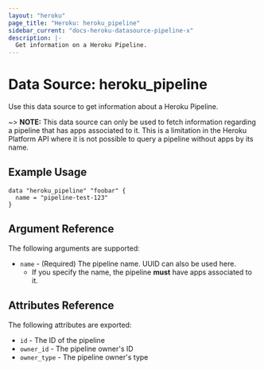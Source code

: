 ```yaml
---
layout: "heroku"
page_title: "Heroku: heroku_pipeline"
sidebar_current: "docs-heroku-datasource-pipeline-x"
description: |-
  Get information on a Heroku Pipeline.
---
```


# Data Source: heroku_pipeline

Use this data source to get information about a Heroku Pipeline.

~> **NOTE:** This data source can only be used to fetch information regarding a pipeline that has apps associated to it.
This is a limitation in the Heroku Platform API where it is not possible to query a pipeline without apps by its name.

## Example Usage

```hcl
data "heroku_pipeline" "foobar" {
  name = "pipeline-test-123"
}
```

## Argument Reference

The following arguments are supported:

* `name` - (Required) The pipeline name. UUID can also be used here.
    - If you specify the name, the pipeline **must** have apps associated to it.

## Attributes Reference

The following attributes are exported:

* `id` - The ID of the pipeline
* `owner_id` - The pipeline owner's ID
* `owner_type` - The pipeline owner's type